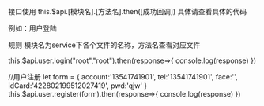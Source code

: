 接口使用
this.$api.[模块名].[方法名].then([成功回调])
具体请查看具体的代码

例如：用户登陆

规则
模块名为service下各个文件的名称，方法名查看对应文件

this.$api.user.login("root","root").then(response=>{
        console.log(response)
})

//用户注册
    let form = {
        account:'13541741901',
        tel:'13541741901',
        face:'',
        idCard:'422802199512027419',
        pwd:'qjw'
    }
    this.$api.user.register(form).then(response=>{
        console.log(response)
    })